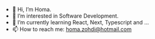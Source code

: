 - 👋 Hi, I’m Homa.
- 👀 I’m interested in Software Development. 
- 🌱 I’m currently learning React, Next, Typescript and ...
- 📫 How to reach me: homa.zohdi@hotmail.com

<!---
Homazd/Homazd is a ✨ special ✨ repository because its `README.md` (this file) appears on your GitHub profile.
You can click the Preview link to take a look at your changes.
--->
